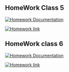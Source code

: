 

## HomeWork Class 5

[![Homework Documentation][Documentation]](class_5_homework/home_work_documentation.md)

[![Homework link][Homelink]](class_5_homework/)

## HomeWork class 6

[![Homework Documentation][Documentation]](class_6_homework/home_work_documentation.md)

[![Homework link][Homelink]](class_6_homework/)




[Documentation]: https://img.shields.io/badge/Homework%20Documentaion-readme-lightgrey
[Homelink]: https://img.shields.io/badge/Homework%20link-folder%20location-red